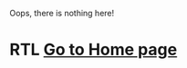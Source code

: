 Oops, there is nothing here!

# RTL [Go to Home page](https://tjlw.github.io/)

<!-- This just adds a bit of whitespace, look a little better on desktop -->
<pre>












</pre>
